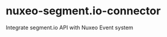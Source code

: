 nuxeo-segment.io-connector
==========================

Integrate segment.io API with Nuxeo Event system
